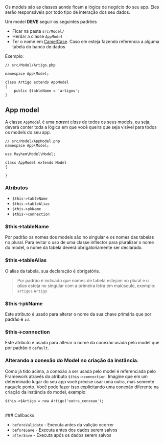 <br>
Os models são as classes aonde ficam a lógica de negócio do seu app. Eles serão responsáveis por todo tipo de interação dos seu dados.

Um model **DEVE** seguir os seguintes padrões
* Ficar na pasta <code>src/Model/</code>
* Herdar a classe <code>AppModel</code>
* Ter o nome em <a href="http://en.wikipedia.org/wiki/CamelCase" target="_blank">CamelCase</a>. Caso ele esteja fazendo referencia a alguma tabela do banco de dados 


Exemplo:

	// src/Model/Artigo.php

	namespace App\Model;

	class Artigo extends AppModel
	{
		public $tableName = 'artigos';
	}

## App model

A classe <code>AppModel</code> é uma *parent class* de todos os seus models, ou seja, deverá conter toda a lógica em que você queira que seja visível para todos os models do seu app.

	// src/Model/AppModel.php
	namespace App\Model;

	use Mayhem\Model\Model;

	class AppModel extends Model
	{

	}

### Atributos

* <code>$this->tableName</code>
* <code>$this->tableAlias</code>
* <code>$this->pkName</code>
* <code>$this->connection</code>

### $this->tableName

Por padrão os nomes dos models são no singular e os nomes das tabelas no plural. Para evitar o uso de uma classe inflector para pluralizar o nome do model, o nome da tabela deverá obrigatoriamente ser declarado.

### $this->tableAlias

O alias da tabela, sua declaração é obrigatória.

> Por padrão é indicado que nomes de tabela estejam no plural e o <em>alias</em> esteja no singular com a primeira letra em maiúsculo, exemplo: <code>artigos</code> <code>Artigo</code>

### $this->pkName

Este atributo é usado para alterar o nome da sua chave primária que por padrão é <code>id</code>.

### $this->connection

Este atributo é usado para alterar o nome da conexão usada pelo model que por padrão é <code>default</code>.

### Alterando a conexão do Model no criação da instância.
Como já tido acima, a conexão a ser usada pelo model é referenciada pelo Framework através do atributo <code>$this->connection</code>. Imagine que em um determinado lugar do seu app você precise usar uma outra, mas somente naquele ponto. Você pode fazer isso explicitando uma conexão diferente na criação da instância do model, exemplo:

	$this->$Artigo = new Artigo('outra_conexao');

<br>
### Callbacks

* <code>beforeValidate</code> - Executa antes da valição ocorrer
* <code>beforeSave</code> - Executa antes dos dados serem salvos
* <code>afterSave</code> - Executa após os dados serem salvos